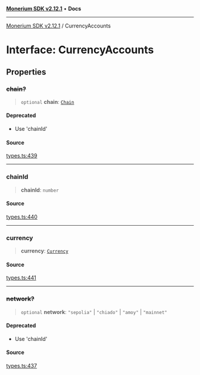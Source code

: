 [**Monerium SDK v2.12.1**](../README.md) • **Docs**

---

[Monerium SDK v2.12.1](../README.md) / CurrencyAccounts

# Interface: CurrencyAccounts

## Properties

### ~~chain?~~

> `optional` **chain**: [`Chain`](../type-aliases/Chain.md)

#### Deprecated

- Use 'chainId'

#### Source

[types.ts:439](https://github.com/monerium/js-monorepo/blob/63219fde0f935acb35ce19f47571455bbfc0ffa7/packages/sdk/src/types.ts#L439)

---

### chainId

> **chainId**: `number`

#### Source

[types.ts:440](https://github.com/monerium/js-monorepo/blob/63219fde0f935acb35ce19f47571455bbfc0ffa7/packages/sdk/src/types.ts#L440)

---

### currency

> **currency**: [`Currency`](../enumerations/Currency.md)

#### Source

[types.ts:441](https://github.com/monerium/js-monorepo/blob/63219fde0f935acb35ce19f47571455bbfc0ffa7/packages/sdk/src/types.ts#L441)

---

### ~~network?~~

> `optional` **network**: `"sepolia"` \| `"chiado"` \| `"amoy"` \| `"mainnet"`

#### Deprecated

- Use 'chainId'

#### Source

[types.ts:437](https://github.com/monerium/js-monorepo/blob/63219fde0f935acb35ce19f47571455bbfc0ffa7/packages/sdk/src/types.ts#L437)
